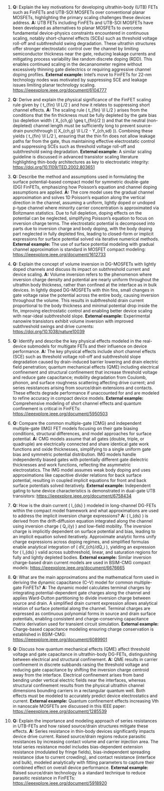 1. **Q:** Explain the key motivations for developing ultrathin-body (UTB) FETs such as FinFETs and UTB-SOI MOSFETs over conventional planar MOSFETs, highlighting the primary scaling challenges these devices address.
   **A:** UTB FETs including FinFETs and UTB-SOI MOSFETs have been developed as alternatives to planar MOSFETs to overcome fundamental device-physics constraints encountered in continuous scaling, notably short-channel effects (SCEs) such as threshold voltage roll-off and subthreshold swing degradation. These ultrathin structures offer stronger electrostatic control over the channel by limiting semiconductor thickness near the gate, reducing leakage currents and mitigating process variability like random discrete doping (RDD). This enables continued scaling in the decananometer regime without excessively thinning gate dielectrics or requiring aggressive channel doping profiles.
   **External example:** Intel’s move to FinFETs for 22-nm technology nodes was motivated by suppressing SCE and leakage issues limiting planar technology scaling. https://ieeexplore.ieee.org/document/6104777

2. **Q:** Derive and explain the physical significance of the FinFET scaling rule given by \( t_{fin} \ll L/2 \) and how it relates to suppressing short channel effects.
   **A:** The scaling rule \( t_{fin} \ll L/2 \) arises from the conditions that the fin thickness must be fully depleted by the gate bias (so depletion width \( X_{ch,g} \geq t_{fin}/2 \)) and that the neutral (non-depleted) channel length must be sufficiently long to prevent source-drain punchthrough (\( X_{ch,g} \ll L/2 - Y_{ch,sd} \)). Combining these yields \( t_{fin} \ll L/2 \), ensuring that the thin fin does not allow leakage paths far from the gate, thus maintaining effective electrostatic control and suppressing SCEs such as threshold voltage roll-off and subthreshold swing degradation.
   **External example:** A similar scaling guideline is discussed in advanced transistor scaling literature highlighting thin-body architectures as key to electrostatic integrity: https://doi.org/10.1109/TED.2002.803651

3. **Q:** Describe the method and assumptions used in formulating the surface potential–based compact model for symmetric double-gate (DG) FinFETs, emphasizing how Poisson’s equation and channel doping assumptions are applied.
   **A:** The core model uses the gradual channel approximation and solves 1D Poisson’s equation along the vertical direction in the channel, assuming a uniform, lightly doped or undoped p-type channel where minority carrier concentration is approximated via Boltzmann statistics. Due to full depletion, doping effects on the potential can be neglected, simplifying Poisson’s equation to focus on inversion charge terms. The electrostatic potential is decomposed into parts due to inversion charge and body doping, with the body doping part neglected in fully depleted fins, leading to closed-form or implicit expressions for surface potential solved via iterative numerical methods.
   **External example:** The use of surface potential modeling with gradual channel approximation is standard in MOSFET compact modeling: https://ieeexplore.ieee.org/document/1612733

4. **Q:** Explain the concept of volume inversion in DG-MOSFETs with lightly doped channels and discuss its impact on subthreshold current and device scaling.
   **A:** Volume inversion refers to the phenomenon where inversion charge density and potential are nearly uniform throughout the ultrathin body thickness, rather than confined at the interface as in bulk devices. In lightly doped DG-MOSFETs with thin fins, small changes in gate voltage raise the potential across the entire body, causing inversion throughout the volume. This results in subthreshold drain current proportional to the body thickness and minimal potential drop inside the fin, improving electrostatic control and enabling better device scaling with near-ideal subthreshold slope.
   **External example:** Experimental nanowire transistors exhibit volume inversion with improved subthreshold swings and drive currents: https://doi.org/10.1038/nature10039

5. **Q:** Identify and describe the key physical effects modeled in the real-device submodels for multigate FETs and their influence on device performance.
   **A:** The key physical effects include short channel effects (SCE) such as threshold voltage roll-off and subthreshold slope degradation caused by drain-induced barrier lowering and drain electric field penetration; quantum mechanical effects (QME) including electrical confinement and structural confinement that increase threshold voltage and reduce gate capacitance; mobility degradation from Coulomb, phonon, and surface roughness scattering affecting drive current; and series resistances arising from source/drain extensions and contacts. These effects degrade performance if unaccounted for and are modeled to refine accuracy in compact device models.
   **External example:** Comprehensive modeling of short channel effects and quantum confinement is critical in FinFETs: https://ieeexplore.ieee.org/document/5950503

6. **Q:** Compare the common multiple-gate (CMG) and independent multiple-gate (IMG) FET models focusing on their gate biasing conditions, structural differences, and model approaches for surface potential.
   **A:** CMG models assume that all gates (double, triple, or quadruple) are electrically connected and share identical gate work functions and oxide thicknesses, simplifying to a single uniform gate bias and symmetric potential distribution. IMG models handle independently biased gates with potentially different gate dielectric thicknesses and work functions, reflecting the asymmetric electrostatics. The IMG model assumes weak body doping and uses approximations like capacitive divider relations for back surface potential, resulting in coupled implicit equations for front and back surface potentials solved iteratively.
   **External example:** Independent gating to tune device characteristics is demonstrated in dual-gate UTB transistors: https://ieeexplore.ieee.org/document/6758434

7. **Q:** How is the drain current \( I_{ds} \) modeled in long-channel DG-FETs within the compact model framework and what approximations are used to address the implicit inversion charge expressions?
   **A:** \( I_{ds} \) is derived from the drift-diffusion equation integrated along the channel using inversion charge \( Q_i(y) \) and low-field mobility. The inversion charge is implicitly dependent on surface potential and bias, leading to an implicit equation solved iteratively. Approximate analytic forms unify charge expressions across doping regimes, and simplified formulas enable analytical integration of \( dV_{ch}/dQ_i \), yielding an expression for \( I_{ds} \) valid across subthreshold, linear, and saturation regions for fully and lightly depleted bodies.
   **External example:** Similar inversion charge-based drain current models are used in BSIM-CMG compact models: https://ieeexplore.ieee.org/document/6676665

8. **Q:** What are the main approximations and the mathematical form used in deriving the dynamic capacitance (C–V) model for common multiple-gate FinFETs?
   **A:** The dynamic model calculates terminal charges by integrating potential-dependent gate charges along the channel and applies Ward-Dutton partitioning to divide inversion charge between source and drain. A simplified drain current expression allows analytical relation of surface potential along the channel. Terminal charges are expressed as continuous polynomial forms in source and drain surface potentials, enabling consistent and charge-conserving capacitance matrix derivation used for transient circuit simulation.
   **External example:** Charge-based capacitance modeling ensuring charge conservation is established in BSIM-CMG: https://ieeexplore.ieee.org/document/6089901

9. **Q:** Discuss how quantum mechanical effects (QME) affect threshold voltage and gate capacitance in ultrathin-body DG-FETs, distinguishing between electrical and structural confinement.
   **A:** QME results in carrier confinement in discrete subbands raising the threshold voltage and reducing gate capacitance by shifting the inversion charge centroid away from the interface. Electrical confinement arises from band bending under vertical electric fields near the interfaces, whereas structural confinement results from the physical ultrathin channel dimensions bounding carriers in a rectangular quantum well. Both effects must be modeled to accurately predict device electrostatics and current.
   **External example:** Quantum confinement effects increasing Vth in nanoscale MOSFETs are discussed in this IEEE paper: https://ieeexplore.ieee.org/document/1285539

10. **Q:** Explain the importance and modeling approach of series resistances in UTB-FETs and how raised source/drain structures mitigate these effects.
    **A:** Series resistance in thin-body devices significantly impacts device drive current. Raised source/drain regions reduce parasitic resistances by increasing contact volume and carrier injection area. The total series resistance model includes bias-dependent extension resistance (modulated by fringe fields), bias-independent spreading resistance (due to current crowding), and contact resistance (interface and bulk), modeled analytically with fitting parameters to capture their combined effect on overall device performance.
    **External example:** Raised source/drain technology is a standard technique to reduce parasitic resistance in FinFETs: https://ieeexplore.ieee.org/document/5918920

